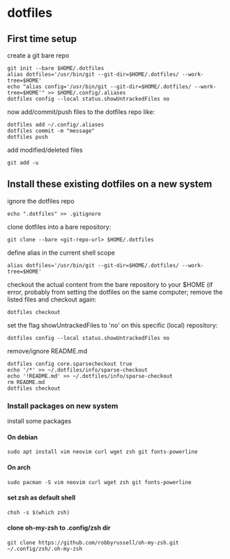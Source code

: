 # dotfiles

## First time setup
create a git bare repo
```
git init --bare $HOME/.dotfiles
alias dotfiles='/usr/bin/git --git-dir=$HOME/.dotfiles/ --work-tree=$HOME'
echo "alias config='/usr/bin/git --git-dir=$HOME/.dotfiles/ --work-tree=$HOME'" >> $HOME/.config/.aliases
dotfiles config --local status.showUntrackedFiles no
```
now add/commit/push files to the dotfiles repo like:
```
dotfiles add ~/.config/.aliases
dotfiles commit -m "message"
dotfiles push
```
add modified/deleted files
```
git add -u
```

## Install these existing dotfiles on a new system
ignore the dotfiles repo
```
echo ".dotfiles" >> .gitignore
```
clone dotfiles into a bare repository:
```
git clone --bare <git-repo-url> $HOME/.dotfiles
```
define alias in the current shell scope
```
alias dotfiles='/usr/bin/git --git-dir=$HOME/.dotfiles/ --work-tree=$HOME'
```
checkout the actual content from the bare repository to your $HOME (if error, probably from setting the dotfiles on the same computer; remove the listed files and checkout again:
```
dotfiles checkout
```
set the flag showUntrackedFiles to 'no' on this specific (local) repository:
```
dotfiles config --local status.showUntrackedFiles no
```

remove/ignore README.md
```
dotfiles config core.sparsecheckout true
echo '/*' >> ~/.dotfiles/info/sparse-checkout
echo '!README.md' >> ~/.dotfiles/info/sparse-checkout
rm README.md
dotfiles checkout
```


### Install packages on new system
install some packages

#### On debian
```
sudo apt install vim neovim curl wget zsh git fonts-powerline
```

#### On arch
```
sudo pacman -S vim neovim curl wget zsh git fonts-powerline
```

#### set zsh as default shell
```
chsh -s $(which zsh)
```

#### clone oh-my-zsh to .config/zsh dir
```
git clone https://github.com/robbyrussell/oh-my-zsh.git ~/.config/zsh/.oh-my-zsh
```
